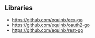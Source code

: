 ## Libraries

- https://github.com/equinix/ecx-go
- https://github.com/equinix/oauth2-go
- https://github.com/equinix/rest-go
